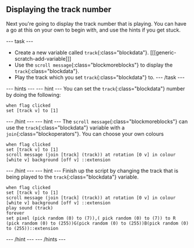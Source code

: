 ## Displaying the track number

Next you're going to display the track number that is playing. You can have a go at this on your own to begin with, and use the hints if you get stuck.

--- task ---
- Create a new variable called `track`{:class="blockdata"}.
[[[generic-scratch-add-variable]]]
- Use the `scroll message`{:class="blockmoreblocks"} to display the `track`{:class="blockdata"}.
- Play the track which you set `track`{:class="blockdata"} to.
--- /task ---



--- hints --- --- hint ---
You can set the `track`{:class="blockdata"} number by doing the following:
```block
when flag clicked
set [track v] to [1]
```
--- /hint --- --- hint ---
The `scroll message`{:class="blockmoreblocks"} can use the `track`{:class="blockdata"} variable with a `join`{:class="blockoperators"}. You can choose your own colours
```block
when flag clicked
set [track v] to [1]
scroll message (join [track] (track)) at rotation [0 v] in colour [white v] background [off v] ::extension
```
--- /hint --- --- hint ---
Finish up the script by changing the track that is being played to the `track`{:class="blockdata"} variable.
```block
when flag clicked
set [track v] to [1]
scroll message (join [track] (track)) at rotation [0 v] in colour [white v] background [off v] ::extension
play sound (track)
forever
set pixel (pick random (0) to (7)),( pick random (0) to (7)) to R (pick random (0) to (255))G(pick random (0) to (255))B(pick random (0) to (255))::extension
```
--- /hint --- --- /hints ---
